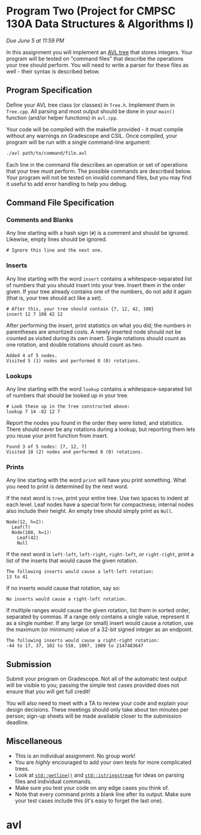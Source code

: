 # Program Two (Project for CMPSC 130A Data Structures & Algorithms I)

_Due June 5 at 11:59 PM_

In this assignment you will implement an  [AVL tree][avl]  that stores integers.
Your program will be tested on "command files" that describe the operations your
tree should perform.  You will need  to write a parser for these files as well -
their syntax is described below.


## Program Specification

Define  your  AVL  tree  class  (or classes)  in  `Tree.h`.  Implement  them  in
`Tree.cpp`. All parsing and most output should be done in your `main()` function
(and/or helper functions) in `avl.cpp`.

Your code  will be compiled with the makefile provided - it must compile without
any warnings on  Gradescope and CSIL.  Once compiled,  your program  will be run
with a single command-line argument:

```sh
./avl path/to/command/file.avl
```

Each line in the command file describes an operation  or set of operations  that
your tree must perform. The possible commands are described below.  Your program
will not  be tested on invalid command files,  but you may find it useful to add
error handling to help you debug.


## Command File Specification

### Comments and Blanks

Any line starting with  a hash sign  (`#`)  is a comment  and should be ignored.
Likewise, empty lines should be ignored.

```
# Ignore this line and the next one.

```


### Inserts

Any line starting with the word `insert` contains a whitespace-separated list of
numbers  that you should insert into your tree.  Insert them in the order given.
If your tree already  contains one of the numbers, do not add it again (that is,
your tree should act like a set).

```
# After this, your tree should contain {7, 12, 42, 108}
insert 12 7 108 42 12
```

After performing the insert,  print statistics  on what you did;  the numbers in
parentheses are amortized costs.  A newly inserted node should not be counted as
visited  during its own insert.  Single rotations  should count as one rotation,
and double rotations should count as two.

```
Added 4 of 5 nodes.
Visited 5 (1) nodes and performed 0 (0) rotations.

```


### Lookups

Any line starting with the word `lookup` contains a whitespace-separated list of
numbers that should be looked up in your tree.

```
# Look these up in the tree constructed above:
lookup 7 14 -82 12 7
```

Report the nodes you found in the order they were listed, and statistics.  There
should never be any rotations during a lookup, but reporting them lets you reuse
your print function from insert.

```
Found 3 of 5 nodes: [7, 12, 7]
Visited 10 (2) nodes and performed 0 (0) rotations.

```


### Prints

Any line starting with the word `print` will have you print something.  What you
need to print is determined by the next word.

If the next word is `tree`, print your entire tree.  Use two spaces to indent at
each level.  Leaf nodes have a special form for compactness; internal nodes also
include their height.  An empty tree should simply print as `Null`.

```
Node(12, h=2):
  Leaf(7)
  Node(108, h=1):
    Leaf(42)
    Null

```

If the next word  is  `left-left`, `left-right`, `right-left`, or `right-right`,
print a list of the inserts that would cause the given rotation.

```
The following inserts would cause a left-left rotation:
13 to 41

```

If no inserts would cause that rotation, say so:

```
No inserts would cause a right-left rotation.

```

If multiple ranges  would cause the  given rotation,  list them in sorted order,
separated by commas.  If a range only contains a single value, represent it as a
single number.  If any large (or small)  insert would cause a rotation,  use the
maximum (or minimum) value of a 32-bit signed integer as an endpoint.

```
The following inserts would cause a right-right rotation:
-44 to 17, 37, 102 to 558, 1007, 1009 to 2147483647

```


## Submission

Submit your program on Gradescope.  Not all of the automatic test output will be
visible to you;  passing the simple test cases provided does not ensure that you
will get full credit!

You will also need to meet with a TA to review your code and explain your design
decisions. These meetings should only take about ten minutes per person; sign-up
sheets will be made available closer to the submission deadline.


## Miscellaneous

- This is an individual assignment.  No group work!
- You are _highly_ encouraged to add your own tests for more complicated trees.
- Look at [`std::getline()`][get]  and [`std::istringstream`][str]  for ideas on
  parsing files and individual commands.
- Make sure you test your code on any edge cases you think of.
- Note that every command prints a  blank line after its output.  Make sure your
  test cases include this (it's easy to forget the last one).


[avl]: https://en.wikipedia.org/wiki/AVL_tree
[get]: https://en.cppreference.com/w/cpp/string/basic_string/getline
[str]: https://en.cppreference.com/w/cpp/io/basic_istringstream
# avl
